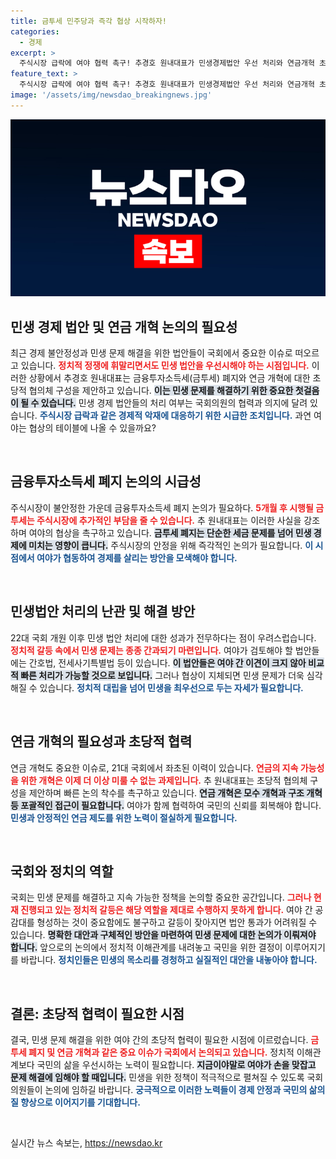 ```yaml
---
title: 금투세 민주당과 즉각 협상 시작하자!
categories:
  - 경제
excerpt: >
  주식시장 급락에 여야 협력 촉구! 추경호 원내대표가 민생경제법안 우선 처리와 연금개혁 초당적 협의체 제안을 통해 시급한 현안을 해결할 수 있을지 주목된다. 여야의 협상 결과가 경제에 미칠 영향은?
feature_text: >
  주식시장 급락에 여야 협력 촉구! 추경호 원내대표가 민생경제법안 우선 처리와 연금개혁 초당적 협의체 제안을 통해 시급한 현안을 해결할 수 있을지 주목된다. 여야의 협상 결과가 경제에 미칠 영향은?
image: '/assets/img/newsdao_breakingnews.jpg'
---
```


<p><img src="/assets/img/newsdao_breakingnews.jpg" alt="ranknews 속보" /></p>

<h2 data-ke-size="size26">민생 경제 법안 및 연금 개혁 논의의 필요성</h2>

<p data-ke-size="size16">최근 경제 불안정성과 민생 문제 해결을 위한 법안들이 국회에서 중요한 이슈로 떠오르고 있습니다. <b><span style="color: #ee2323;">정치적 정쟁에 휘말리면서도 민생 법안을 우선시해야 하는 시점입니다.</span></b> 이러한 상황에서 추경호 원내대표는 금융투자소득세(금투세) 폐지와 연금 개혁에 대한 초당적 협의체 구성을 제안하고 있습니다. <b><span style="background-color: #21538527;">이는 민생 문제를 해결하기 위한 중요한 첫걸음이 될 수 있습니다.</span></b> 민생 경제 법안들의 처리 여부는 국회의원의 협력과 의지에 달려 있습니다. <b><span style="color: #1a5490;">주식시장 급락과 같은 경제적 악재에 대응하기 위한 시급한 조치입니다.</span></b> 과연 여야는 협상의 테이블에 나올 수 있을까요?</p>

<p data-ke-size="size16">&nbsp;</p>

<h2 data-ke-size="size26">금융투자소득세 폐지 논의의 시급성</h2>

<p data-ke-size="size16">주식시장이 불안정한 가운데 금융투자소득세 폐지 논의가 필요하다. <b><span style="color: #ee2323;">5개월 후 시행될 금투세는 주식시장에 추가적인 부담을 줄 수 있습니다.</span></b> 추 원내대표는 이러한 사실을 강조하며 여야의 협상을 촉구하고 있습니다. <b><span style="background-color: #21538527;">금투세 폐지는 단순한 세금 문제를 넘어 민생 경제에 미치는 영향이 큽니다.</span></b> 주식시장의 안정을 위해 즉각적인 논의가 필요합니다. <b><span style="color: #1a5490;">이 시점에서 여야가 협동하여 경제를 살리는 방안을 모색해야 합니다.</span></b></p>

<p data-ke-size="size16">&nbsp;</p>

<h2 data-ke-size="size26">민생법안 처리의 난관 및 해결 방안</h2>

<p data-ke-size="size16">22대 국회 개원 이후 민생 법안 처리에 대한 성과가 전무하다는 점이 우려스럽습니다. <b><span style="color: #ee2323;">정치적 갈등 속에서 민생 문제는 종종 간과되기 마련입니다.</span></b> 여야가 검토해야 할 법안들에는 간호법, 전세사기특별법 등이 있습니다. <b><span style="background-color: #21538527;">이 법안들은 여야 간 이견이 크지 않아 비교적 빠른 처리가 가능할 것으로 보입니다.</span></b> 그러나 협상이 지체되면 민생 문제가 더욱 심각해질 수 있습니다. <b><span style="color: #1a5490;">정치적 대립을 넘어 민생을 최우선으로 두는 자세가 필요합니다.</span></b></p>

<p data-ke-size="size16">&nbsp;</p>

<h2 data-ke-size="size26">연금 개혁의 필요성과 초당적 협력</h2>

<p data-ke-size="size16">연금 개혁도 중요한 이슈로, 21대 국회에서 좌초된 이력이 있습니다. <b><span style="color: #ee2323;">연금의 지속 가능성을 위한 개혁은 이제 더 이상 미룰 수 없는 과제입니다.</span></b> 추 원내대표는 초당적 협의체 구성을 제안하며 빠른 논의 착수를 촉구하고 있습니다. <b><span style="background-color: #21538527;">연금 개혁은 모수 개혁과 구조 개혁 등 포괄적인 접근이 필요합니다.</span></b> 여야가 함께 협력하여 국민의 신뢰를 회복해야 합니다. <b><span style="color: #1a5490;">민생과 안정적인 연금 제도를 위한 노력이 절실하게 필요합니다.</span></b></p>

<p data-ke-size="size16">&nbsp;</p>

<h2 data-ke-size="size26">국회와 정치의 역할</h2>

<p data-ke-size="size16">국회는 민생 문제를 해결하고 지속 가능한 정책을 논의할 중요한 공간입니다. <b><span style="color: #ee2323;">그러나 현재 진행되고 있는 정치적 갈등은 해당 역할을 제대로 수행하지 못하게 합니다.</span></b> 여야 간 공감대를 형성하는 것이 중요함에도 불구하고 갈등이 잦아지면 법안 통과가 어려워질 수 있습니다. <b><span style="background-color: #21538527;">명확한 대안과 구체적인 방안을 마련하여 민생 문제에 대한 논의가 이뤄져야 합니다.</span></b> 앞으로의 논의에서 정치적 이해관계를 내려놓고 국민을 위한 결정이 이루어지기를 바랍니다. <b><span style="color: #1a5490;">정치인들은 민생의 목소리를 경청하고 실질적인 대안을 내놓아야 합니다.</span></b></p>

<p data-ke-size="size16">&nbsp;</p>

<h2 data-ke-size="size26">결론: 초당적 협력이 필요한 시점</h2>

<p data-ke-size="size16">결국, 민생 문제 해결을 위한 여야 간의 초당적 협력이 필요한 시점에 이르렀습니다. <b><span style="color: #ee2323;">금투세 폐지 및 연금 개혁과 같은 중요 이슈가 국회에서 논의되고 있습니다.</span></b> 정치적 이해관계보다 국민의 삶을 우선시하는 노력이 필요합니다. <b><span style="background-color: #21538527;">지금이야말로 여야가 손을 맞잡고 문제 해결에 임해야 할 때입니다.</span></b> 민생을 위한 정책이 적극적으로 펼쳐질 수 있도록 국회의원들이 논의에 임하길 바랍니다. <b><span style="color: #1a5490;">궁극적으로 이러한 노력들이 경제 안정과 국민의 삶의 질 향상으로 이어지기를 기대합니다.</span></b></p>

<p data-ke-size="size16">&nbsp;</p>
실시간 뉴스 속보는, <a href="https://newsdao.kr" rel="dofollow">https://newsdao.kr</a>


